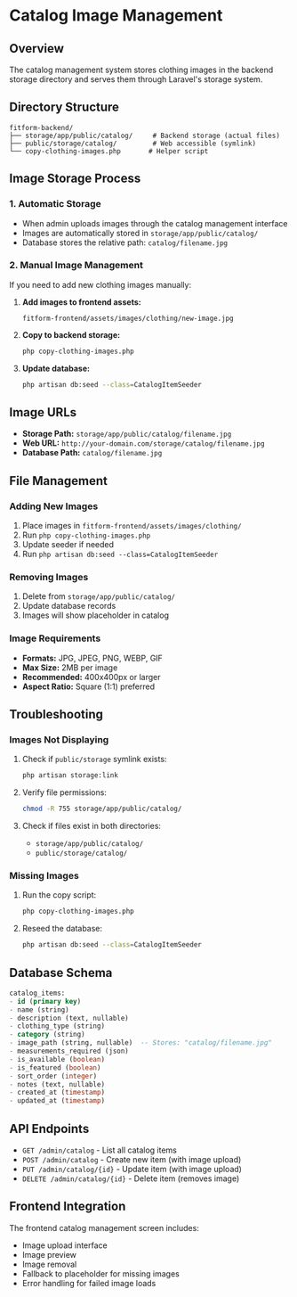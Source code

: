 # Catalog Image Management

## Overview
The catalog management system stores clothing images in the backend storage directory and serves them through Laravel's storage system.

## Directory Structure
```
fitform-backend/
├── storage/app/public/catalog/     # Backend storage (actual files)
├── public/storage/catalog/         # Web accessible (symlink)
└── copy-clothing-images.php       # Helper script
```

## Image Storage Process

### 1. Automatic Storage
- When admin uploads images through the catalog management interface
- Images are automatically stored in `storage/app/public/catalog/`
- Database stores the relative path: `catalog/filename.jpg`

### 2. Manual Image Management
If you need to add new clothing images manually:

1. **Add images to frontend assets:**
   ```
   fitform-frontend/assets/images/clothing/new-image.jpg
   ```

2. **Copy to backend storage:**
   ```bash
   php copy-clothing-images.php
   ```

3. **Update database:**
   ```bash
   php artisan db:seed --class=CatalogItemSeeder
   ```

## Image URLs
- **Storage Path:** `storage/app/public/catalog/filename.jpg`
- **Web URL:** `http://your-domain.com/storage/catalog/filename.jpg`
- **Database Path:** `catalog/filename.jpg`

## File Management

### Adding New Images
1. Place images in `fitform-frontend/assets/images/clothing/`
2. Run `php copy-clothing-images.php`
3. Update seeder if needed
4. Run `php artisan db:seed --class=CatalogItemSeeder`

### Removing Images
1. Delete from `storage/app/public/catalog/`
2. Update database records
3. Images will show placeholder in catalog

### Image Requirements
- **Formats:** JPG, JPEG, PNG, WEBP, GIF
- **Max Size:** 2MB per image
- **Recommended:** 400x400px or larger
- **Aspect Ratio:** Square (1:1) preferred

## Troubleshooting

### Images Not Displaying
1. Check if `public/storage` symlink exists:
   ```bash
   php artisan storage:link
   ```

2. Verify file permissions:
   ```bash
   chmod -R 755 storage/app/public/catalog/
   ```

3. Check if files exist in both directories:
   - `storage/app/public/catalog/`
   - `public/storage/catalog/`

### Missing Images
1. Run the copy script:
   ```bash
   php copy-clothing-images.php
   ```

2. Reseed the database:
   ```bash
   php artisan db:seed --class=CatalogItemSeeder
   ```

## Database Schema
```sql
catalog_items:
- id (primary key)
- name (string)
- description (text, nullable)
- clothing_type (string)
- category (string)
- image_path (string, nullable)  -- Stores: "catalog/filename.jpg"
- measurements_required (json)
- is_available (boolean)
- is_featured (boolean)
- sort_order (integer)
- notes (text, nullable)
- created_at (timestamp)
- updated_at (timestamp)
```

## API Endpoints
- `GET /admin/catalog` - List all catalog items
- `POST /admin/catalog` - Create new item (with image upload)
- `PUT /admin/catalog/{id}` - Update item (with image upload)
- `DELETE /admin/catalog/{id}` - Delete item (removes image)

## Frontend Integration
The frontend catalog management screen includes:
- Image upload interface
- Image preview
- Image removal
- Fallback to placeholder for missing images
- Error handling for failed image loads




